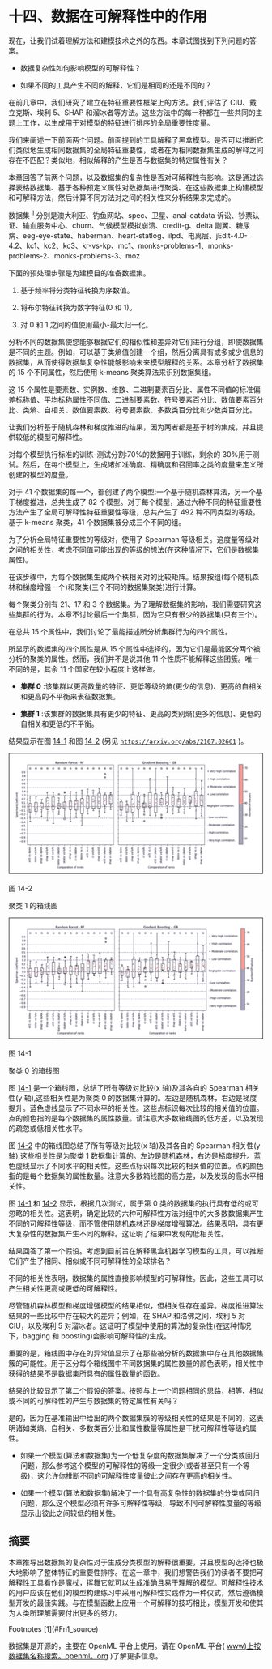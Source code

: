 # 十四、数据在可解释性中的作用

现在，让我们试着理解方法和建模技术之外的东西。本章试图找到下列问题的答案。

*   数据复杂性如何影响模型的可解释性？

*   如果不同的工具产生不同的解释，它们是相同的还是不同的？

在前几章中，我们研究了建立在特征重要性框架上的方法。我们评估了 CIU、戴立克斯、埃利 5、SHAP 和溜冰者等方法。这些方法中的每一种都在一些共同的主题上工作，以生成用于对模型的特征进行排序的全局重要性度量。

我们来阐述一下前面两个问题。前面提到的工具解释了黑盒模型。是否可以推断它们类似地生成相同数据集的全局特征重要性，或者在为相同数据集生成的解释之间存在不匹配？类似地，相似解释的产生是否与数据集的特定属性有关？

本章回答了前两个问题，以及数据集的复杂性是否对可解释性有影响。这是通过选择表格数据集、基于各种预定义属性对数据集进行聚类、在这些数据集上构建模型和可解释方法，然后计算不同方法对之间的相关性来分析结果来完成的。

数据集 <sup>[1](#Fn1)</sup> 分别是澳大利亚、钓鱼网站、spec、卫星、anal-catdata 诉讼、钞票认证、输血服务中心、churn、气候模型模拟崩溃、credit-g、delta 副翼、糖尿病、eeg-eye-state、haberman、heart-statlog、ilpd、电离层、jEdit-4.0-4.2、kc1、kc2、kc3、kr-vs-kp、mc1、monks-problems-1、monks-problems-2、monks-problems-3、moz

下面的预处理步骤是为建模目的准备数据集。

1.  基于频率将分类特征转换为序数值。

2.  将布尔特征转换为数字特征(0 和 1)。

3.  对 0 和 1 之间的值使用最小-最大归一化。

分析不同的数据集使您能够根据它们的相似性和差异对它们进行分组，即使数据集是不同的主题。例如，可以基于类熵值创建一个组，然后分离具有或多或少信息的数据集，从而使得数据集复杂性能够影响未来模型解释的关系。本章分析了数据集的 15 个不同属性，然后使用 k-means 聚类算法来识别数据集组。

这 15 个属性是要素数、实例数、维数、二进制要素百分比、属性不同值的标准偏差标称值、平均标称属性不同值、二进制要素数、符号要素百分比、数值要素百分比、类熵、自相关、数值要素数、符号要素数、多数类百分比和少数类百分比。

让我们分析基于随机森林和梯度推进的结果，因为两者都是基于树的集成，并且提供较低的模型可解释性。

对每个模型执行标准的训练-测试分割:70%的数据用于训练，剩余的 30%用于测试。然后，在每个模型上，生成诸如准确度、精确度和召回率之类的度量来定义所创建的模型的度量。

对于 41 个数据集的每一个，都创建了两个模型:一个基于随机森林算法，另一个基于梯度推进，总共生成了 82 个模型。对于每个模型，通过六种不同的特征重要性方法产生了全局可解释性特征重要性等级，总共产生了 492 种不同类型的等级。基于 k-means 聚类，41 个数据集被分成三个不同的组。

为了分析全局特征重要性的等级对，使用了 Spearman 等级相关。这度量等级对之间的相关性，考虑不同值可能出现的等级的想法(在这种情况下，它们是数据集属性)。

在该步骤中，为每个数据集生成两个秩相关对的比较矩阵。结果按组(每个随机森林和梯度增强一个)和聚类(三个不同的数据集聚类)进行计算。

每个聚类分别有 21、17 和 3 个数据集。为了理解数据集的影响，我们需要研究这些集群的行为。本章不讨论最后一个集群，因为它只有很少的数据集(只有三个)。

在总共 15 个属性中，我们讨论了最能描述所分析集群行为的四个属性。

所显示的数据集的四个属性是从 15 个属性中选择的，因为它们是最能区分两个被分析的聚类的属性。然而，我们并不是说其他 11 个性质不能解释这些团簇。唯一不同的是，其余 11 个国家在较小程度上这样做。

*   **集群 0** :该集群以更高数量的特征、更低等级的熵(更少的信息)、更高的自相关和更高的不平衡来表征数据集。

*   **集群 1** :该集群的数据集具有更少的特征、更高的类别熵(更多的信息)、更低的自相关和更低的不平衡。

结果显示在图 [14-1](#Fig1) 和图 [14-2](#Fig2) (另见 [`https://arxiv.org/abs/2107.02661`](https://arxiv.org/abs/2107.02661) )。

![img/511613_1_En_14_Fig2_HTML.jpg](img/511613_1_En_14_Fig2_HTML.jpg)

图 14-2

聚类 1 的箱线图

![img/511613_1_En_14_Fig1_HTML.jpg](img/511613_1_En_14_Fig1_HTML.jpg)

图 14-1

聚类 0 的箱线图

图 [14-1](#Fig1) 是一个箱线图，总结了所有等级对比较(x 轴)及其各自的 Spearman 相关性(y 轴),这些相关性是为聚类 0 的数据集计算的。左边是随机森林，右边是梯度提升。蓝色虚线显示了不同水平的相关性。这些点标识每次比较的相关值的位置。点的颜色指的是每个数据集的属性数量。请注意大多数箱线图的低方差，以及发现的疏忽或低相关性水平。

图 [14-2](#Fig2) 中的箱线图总结了所有等级对比较(x 轴)及其各自的 Spearman 相关性(y 轴),这些相关性是为聚类 1 数据集计算的。左边是随机森林，右边是梯度提升。蓝色虚线显示了不同水平的相关性。这些点标识每次比较的相关值的位置。点的颜色指的是每个数据集的属性数量。注意大多数箱线图的高方差，以及发现的高水平相关性。

图 [14-1](#Fig1) 和 [14-2](#Fig2) 显示，根据几次测试，属于第 0 类的数据集的执行具有低的或可忽略的相关性。这表明，确定比较的六种可解释性方法对组中的大多数数据集产生不同的可解释性等级，而不管使用随机森林还是梯度增强算法。结果表明，具有更大复杂性的数据集产生不同的解释。这证明了结果中发现的低相关性。

结果回答了第一个假设。考虑到目前旨在解释黑盒机器学习模型的工具，可以推断它们产生了相同、相似或不同可解释性的全球排名？

不同的相关性表明，数据集的属性直接影响模型的可解释性。因此，这些工具可以产生相关性更高或更低的可解释性。

尽管随机森林模型和梯度增强模型的结果相似，但相关性存在差异。梯度推进算法结果的一些比较中存在较大的差异；例如，在 SHAP 和洛佛之间，埃利 5 对 CIU，以及埃利 5 对溜冰者。这证明了模型中使用的算法的复杂性(在这种情况下，bagging 和 boosting)会影响可解释性的生成。

重要的是，箱线图中存在的异常值显示了在那些被分析的数据集中存在其他数据集簇的可能性。用于区分每个箱线图中不同数据集的属性数量的颜色表明，相关性中获得的结果不是数据集所具有的属性数量的函数。

结果的比较显示了第二个假设的答案。按照与上一个问题相同的思路，相等、相似或不同的可解释性的产生与数据集的特定属性有关吗？

是的，因为在基准输出中给出的两个数据集簇的等级相关性的结果是不同的，这表明诸如类熵、自相关、多数类百分比和属性数量等属性是干扰可解释性等级的属性。

*   如果一个模型(算法和数据集)为一个低复杂度的数据集解决了一个分类或回归问题，那么参考这个模型的可解释性的等级一定很少(或者甚至只有一个等级)，这允许你推断不同的可解释性度量彼此之间存在更高的相关性。

*   如果一个模型(算法和数据集)解决了一个具有高复杂性的数据集的分类或回归问题，那么这个模型必须有许多可解释性等级，导致不同可解释性度量的等级显示出彼此之间较低的相关性。

## 摘要

本章推导出数据集的复杂性对于生成分类模型的解释很重要，并且模型的选择也极大地影响了整体特征的重要性排序。在这一章中，我们想警告我们的读者不要把可解释性工具看作是魔杖，挥舞它就可以生成准确且易于理解的模型。可解释性技术的用户应该在他们的模型构建练习中采用可解释性实践作为一种仪式，然后遵循模型开发的最佳实践。与在模型函数上应用一个可解释的技巧相比，模型开发和使其为人类所理解需要付出更多的努力。

<aside aria-label="Footnotes" class="FootnoteSection" epub:type="footnotes">Footnotes [1](#Fn1_source)

数据集是开源的，主要在 OpenML 平台上使用。请在 OpenML 平台( [www)上按数据集名称搜索。openml。org](http://www.openml.org) )了解更多信息。

 </aside>